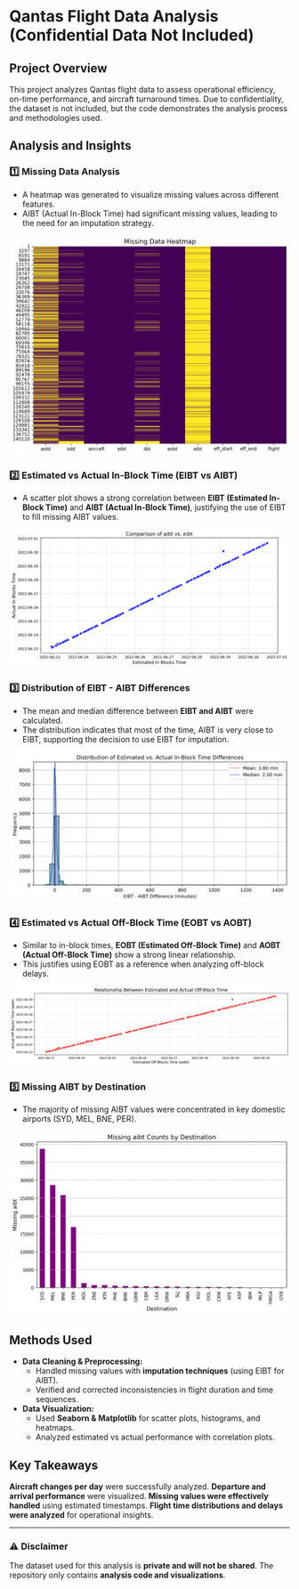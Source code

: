 # Qantas Flight Data Analysis (Confidential Data Not Included)

## Project Overview
This project analyzes Qantas flight data to assess operational efficiency, on-time performance, and aircraft turnaround times. Due to confidentiality, the dataset is not included, but the code demonstrates the analysis process and methodologies used.

## Analysis and Insights
### 1️⃣ Missing Data Analysis
- A heatmap was generated to visualize missing values across different features.
- AIBT (Actual In-Block Time) had significant missing values, leading to the need for an imputation strategy.

![Missing Data Heatmap](images/missing_data.png)

### 2️⃣ Estimated vs Actual In-Block Time (EIBT vs AIBT)
- A scatter plot shows a strong correlation between **EIBT (Estimated In-Block Time)** and **AIBT (Actual In-Block Time)**, justifying the use of EIBT to fill missing AIBT values.

![AIBT vs EIBT](images/aibt_vs_eibt.png)

### 3️⃣ Distribution of EIBT - AIBT Differences
- The mean and median difference between **EIBT and AIBT** were calculated.
- The distribution indicates that most of the time, AIBT is very close to EIBT, supporting the decision to use EIBT for imputation.

![EIBT - AIBT Differences](images/differences.png)

### 4️⃣ Estimated vs Actual Off-Block Time (EOBT vs AOBT)
- Similar to in-block times, **EOBT (Estimated Off-Block Time)** and **AOBT (Actual Off-Block Time)** show a strong linear relationship.
- This justifies using EOBT as a reference when analyzing off-block delays.

![EOBT vs AOBT](images/eobt-aobt.png)

### 5️⃣ Missing AIBT by Destination
- The majority of missing AIBT values were concentrated in key domestic airports (SYD, MEL, BNE, PER).

![Missing AIBT by Destination](images/missing_aib_dest.png)

## Methods Used
- **Data Cleaning & Preprocessing:**
  - Handled missing values with **imputation techniques** (using EIBT for AIBT).
  - Verified and corrected inconsistencies in flight duration and time sequences.
- **Data Visualization:**
  - Used **Seaborn & Matplotlib** for scatter plots, histograms, and heatmaps.
  - Analyzed estimated vs actual performance with correlation plots.

## Key Takeaways
**Aircraft changes per day** were successfully analyzed.
**Departure and arrival performance** were visualized.
**Missing values were effectively handled** using estimated timestamps.
**Flight time distributions and delays were analyzed** for operational insights.


---
### ⚠ Disclaimer
The dataset used for this analysis is **private and will not be shared**. The repository only contains **analysis code and visualizations**.